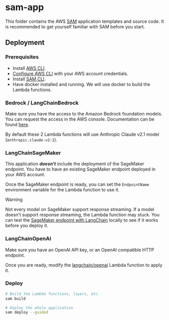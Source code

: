 # sam-app

This folder contains the AWS [SAM](https://docs.aws.amazon.com/serverless-application-model/latest/developerguide/what-is-sam.html) application templates and source code. It is recommended to get yourself familiar with SAM before you start.

## Deployment

### Prerequisites

- Install [AWS CLI](https://docs.aws.amazon.com/cli/latest/userguide/getting-started-install.html).
- [Configure AWS CLI](https://docs.aws.amazon.com/cli/latest/userguide/cli-configure-files.html#cli-configure-files-methods) with your AWS account credentials.
- Install [SAM CLI](https://docs.aws.amazon.com/serverless-application-model/latest/developerguide/install-sam-cli.html).
- Have docker installed and running. We will use docker to build the Lambda functions.

### Bedrock / LangChainBedrock

Make sure you have the access to the Amazon Bedrock foundation models. You can request the access in the AWS console. Documentation can be found [here](https://docs.aws.amazon.com/bedrock/latest/userguide/model-access.html).

By default these 2 Lambda functions will use Anthropic Claude v2.1 model (`anthropic.claude-v2:1`).

### LangChainSageMaker

This application **_doesn't_** include the deployment of the SageMaker endpoint. You have to have an existing SageMaker endpoint deployed in your AWS account.

Once the SageMaker endpoint is ready, you can set the `EndpointName` environment variable for the Lambda function to use it.

> [!WARNING]
> Not every model on SageMaker support response streaming. If a model doesn't support response streaming, the Lambda function may stuck. You can test the [SageMaker endpoint with LangChain](https://python.langchain.com/docs/integrations/llms/sagemaker) locally to see if it works before you deploy it.

### LangChainOpenAI

Make sure you have an OpenAI API key, or an OpenAI compatible HTTP endpoint.

Once you are ready, modify the [langchain/openai](./langchain/openai/app.py) Lambda function to apply it.

### Deploy

```bash
# Build the Lambda functions, layers, etc.
sam build

# Deploy the whole application
sam deploy --guided
```
